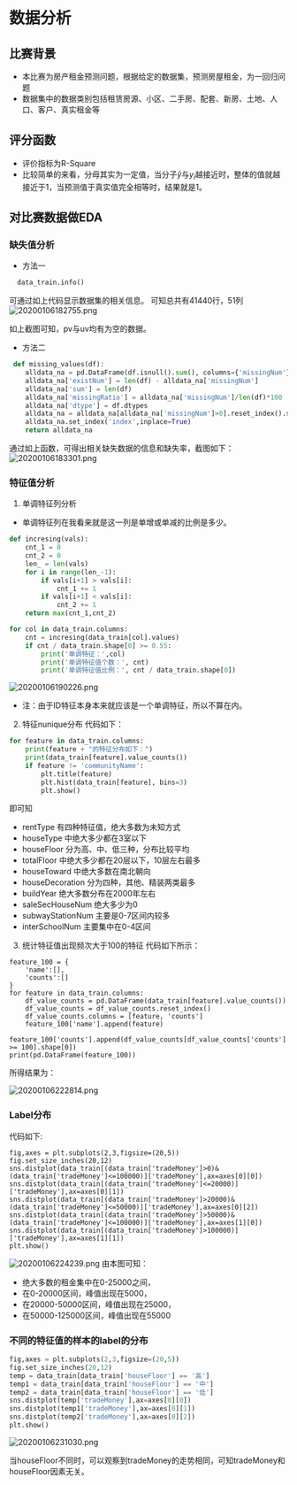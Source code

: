 # 数据分析

## 比赛背景
* 本比赛为房产租金预测问题，根据给定的数据集，预测房屋租金，为一回归问题
* 数据集中的数据类别包括租赁房源、小区、二手房、配套、新房、土地、人口、客户、真实租金等

## 评分函数
* 评价指标为R-Square
* 比较简单的来看，分母其实为一定值，当分子$\hat{y}$与$y_i$越接近时，整体的值就越接近于1，当预测值于真实值完全相等时，结果就是1。

## 对比赛数据做EDA

### 缺失值分析
* 方法一
``` python
  data_train.info()
```
可通过如上代码显示数据集的相关信息。
可知总共有41440行，51列
![20200106182755.png](./image/20200106182755.png)

如上截图可知，pv与uv均有为空的数据。
* 方法二
``` python
 def missing_values(df):
    alldata_na = pd.DataFrame(df.isnull().sum(), columns={'missingNum'})
    alldata_na['existNum'] = len(df) - alldata_na['missingNum']
    alldata_na['sum'] = len(df)
    alldata_na['missingRatio'] = alldata_na['missingNum']/len(df)*100
    alldata_na['dtype'] = df.dtypes
    alldata_na = alldata_na[alldata_na['missingNum']>0].reset_index().sort_values(by=['missingNum','index'],ascending=[False,True])
    alldata_na.set_index('index',inplace=True)
    return alldata_na
```
通过如上函数，可得出相关缺失数据的信息和缺失率，截图如下：
![20200106183301.png](./image/20200106183301.png)

### 特征值分析
1. 单调特征列分析
* 单调特征列在我看来就是这一列是单增或单减的比例是多少。
``` python
def incresing(vals):
    cnt_1 = 0
    cnt_2 = 0
    len_ = len(vals)
    for i in range(len_-1):
        if vals[i+1] > vals[i]:
            cnt_1 += 1
        if vals[i+1] < vals[i]:
            cnt_2 += 1
    return max(cnt_1,cnt_2)

for col in data_train.columns:
    cnt = incresing(data_train[col].values)
    if cnt / data_train.shape[0] >= 0.55:
        print('单调特征：',col)
        print('单调特征值个数：', cnt)
        print('单调特征值比例：', cnt / data_train.shape[0])
```
![20200106190226.png](./image/20200106190226.png)

* 注：由于ID特征本身本来就应该是一个单调特征，所以不算在内。
2. 特征nunique分布
代码如下：
``` python
for feature in data_train.columns:
    print(feature + "的特征分布如下：")
    print(data_train[feature].value_counts())
    if feature != 'communityName': 
        plt.title(feature)
        plt.hist(data_train[feature], bins=3)
        plt.show()
```
即可知
* rentType 有四种特征值，绝大多数为未知方式
* houseType 中绝大多少都在3室以下
* houseFloor 分为高、中、低三种，分布比较平均
* totalFloor 中绝大多少都在20层以下，10层左右最多
* houseToward 中绝大多数在南北朝向
* houseDecoration 分为四种，其他、精装两类最多
* buildYear 绝大多数分布在2000年左右
* saleSecHouseNum 绝大多少为0
* subwayStationNum 主要是0-7区间内较多
* interSchoolNum 主要集中在0-4区间
3. 统计特征值出现频次大于100的特征
代码如下所示：
```
feature_100 = {
    'name':[],
    'counts':[]
}
for feature in data_train.columns:
    df_value_counts = pd.DataFrame(data_train[feature].value_counts())
    df_value_counts = df_value_counts.reset_index()
    df_value_counts.columns = [feature, 'counts']
    feature_100['name'].append(feature)
    feature_100['counts'].append(df_value_counts[df_value_counts['counts'] >= 100].shape[0])
print(pd.DataFrame(feature_100))
```
所得结果为：

![20200106222814.png](./image/20200106222814.png)

### Label分布
代码如下:
```
fig,axes = plt.subplots(2,3,figsize=(20,5))
fig.set_size_inches(20,12)
sns.distplot(data_train[(data_train['tradeMoney']>0)&(data_train['tradeMoney']<=100000)]['tradeMoney'],ax=axes[0][0])
sns.distplot(data_train[(data_train['tradeMoney']<=20000)]['tradeMoney'],ax=axes[0][1])
sns.distplot(data_train[(data_train['tradeMoney']>20000)&(data_train['tradeMoney']<=50000)]['tradeMoney'],ax=axes[0][2])
sns.distplot(data_train[(data_train['tradeMoney']>50000)&(data_train['tradeMoney']<=100000)]['tradeMoney'],ax=axes[1][0])
sns.distplot(data_train[(data_train['tradeMoney']>100000)]['tradeMoney'],ax=axes[1][1])
plt.show()
```
![20200106224239.png](./image/20200106224239.png)
由本图可知：
* 绝大多数的租金集中在0-25000之间，
* 在0-20000区间，峰值出现在5000，
* 在20000-50000区间，峰值出现在25000，
* 在50000-125000区间，峰值出现在55000

### 不同的特征值的样本的label的分布

``` python 
fig,axes = plt.subplots(2,3,figsize=(20,5))
fig.set_size_inches(20,12)
temp = data_train[data_train['houseFloor'] == '高']
temp1 = data_train[data_train['houseFloor'] == '中']
temp2 = data_train[data_train['houseFloor'] == '低']
sns.distplot(temp['tradeMoney'],ax=axes[0][0])
sns.distplot(temp1['tradeMoney'],ax=axes[0][1])
sns.distplot(temp2['tradeMoney'],ax=axes[0][2])
plt.show()
```
![20200106231030.png](./image/20200106231030.png)

当houseFloor不同时，可以观察到tradeMoney的走势相同，可知tradeMoney和houseFloor因素无关。
